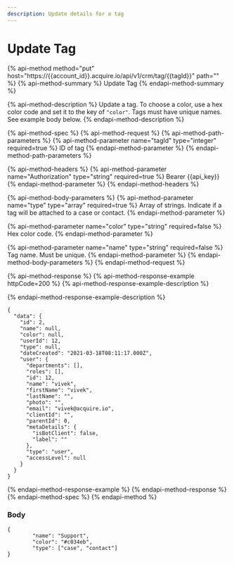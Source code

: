 ```yaml
---
description: Update details for a tag
---
```


# Update Tag

{% api-method method="put" host="https://{{account\_id}}.acquire.io/api/v1/crm/tag/{{tagId}}" path="" %}
{% api-method-summary %}
Update Tag
{% endapi-method-summary %}

{% api-method-description %}
Update a tag. To choose a color, use a hex color code and set it to the key of `"color"`. Tags must have unique names. See example body below. 
{% endapi-method-description %}

{% api-method-spec %}
{% api-method-request %}
{% api-method-path-parameters %}
{% api-method-parameter name="tagId" type="integer" required=true %}
ID of tag
{% endapi-method-parameter %}
{% endapi-method-path-parameters %}

{% api-method-headers %}
{% api-method-parameter name="Authorization" type="string" required=true %}
Bearer {{api\_key}}
{% endapi-method-parameter %}
{% endapi-method-headers %}

{% api-method-body-parameters %}
{% api-method-parameter name="type" type="array" required=true %}
Array of strings. Indicate if a tag will be attached to a case or contact.
{% endapi-method-parameter %}

{% api-method-parameter name="color" type="string" required=false %}
Hex color code.
{% endapi-method-parameter %}

{% api-method-parameter name="name" type="string" required=false %}
Tag name. Must be unique.
{% endapi-method-parameter %}
{% endapi-method-body-parameters %}
{% endapi-method-request %}

{% api-method-response %}
{% api-method-response-example httpCode=200 %}
{% api-method-response-example-description %}

{% endapi-method-response-example-description %}

```
{
  "data": {
    "id": 2,
    "name": null,
    "color": null,
    "userId": 12,
    "type": null,
    "dateCreated": "2021-03-18T08:11:17.000Z",
    "user": {
      "departments": [],
      "roles": [],
      "id": 12,
      "name": "vivek",
      "firstName": "vivek",
      "lastName": "",
      "photo": "",
      "email": "vivek@acquire.io",
      "clientId": "",
      "parentId": 0,
      "metaDetails": {
        "isBotClient": false,
        "label": ""
      },
      "type": "user",
      "accessLevel": null
    }
  }
}
```
{% endapi-method-response-example %}
{% endapi-method-response %}
{% endapi-method-spec %}
{% endapi-method %}

### Body

```text
{
        "name": "Support",
        "color": "#c034eb",
        "type": ["case", "contact"]
}
```

